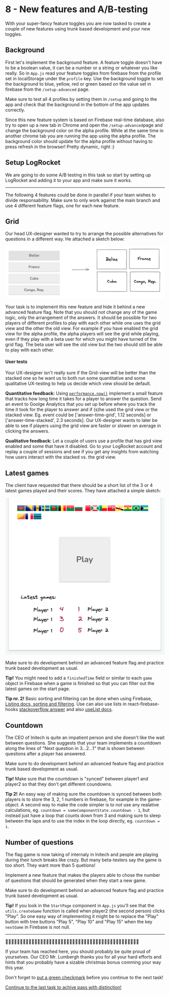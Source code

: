 # 8 - New features and A/B-testing
With your super-fancy feature toggles you are now tasked to create a couple of new features using trunk based development and your new toggles.

## Background
First let's implement the background feature. A feature toggle doesn't have to be a boolean value, it can be a number or a string or whatever you like really. So in `App.js` read your feature toggles from firebase from the profile set in localStorage under the `profile` key. Use the background toggle to set the background to blue, yellow, red or green based on the value set in firebase from the `/setup-advanced` page.

Make sure to test all 4 profiles by setting them in `/setup` and going to the app and check that the background in the bottom of the app updates correctly.

Since this new feature system is based on Firebase real-time database, also try to open up a new tab in Chrome and open the `/setup-advanced`page and change the background color on the alpha profile. While at the same time in another chrome tab you are running the app using the alpha profile. The background color should update for the alpha profile without having to press refresh in the browser! Pretty dynamic, right :)

## Setup LogRocket
We are going to do some A/B testing in this task so start by setting up LogRocket and adding it to your app and make sure it works.


---
The following 4 features could be done in parallel if your team wishes to divide responsability. Make sure to only work against the main branch and use 4 different feature flags, one for each new feature.

## Grid
Our head UX-designer wanted to try to arrange the possible alternatives for questions in a different way. He attached a sketch below:

![Sketch](assets/sketch5.png)

Your task is to implement this new feature and hide it behind a new advanced feature flag. Note that you should not change any of the game logic, only the arrangement of the answers. It should be possible for two players of different profiles to play with each other while one uses the grid view and the other the old view. For example if you have enabled the grid view for the alpha profile, the alpha players will see the grid while playing, even if they play with a beta user for which you might have turned of the grid flag. The beta user will see the old view but the two should still be able to play with each other.

#### User tests
Your UX-designer isn't really sure if the Grid-view will be better than the stacked one so he want us to both run some quantitative and some qualitative UX-testing to help us decide which view should be default.

**Quantitative feedback:** Using [`performance.now()`](https://developer.mozilla.org/en-US/docs/Web/API/Performance/now) implement a small feature that tracks how long time it takes for a player to answer the question. Send an event to Goolge Analytics that you set up before where you track the time it took for the player to answer and if (s)he used the grid view or the stacked view. Eg. event could be ['answer-time-grid', 1.12 seconds] or ['answer-time-stacked', 2.3 seconds]. Our UX-designer wants to later be able to see if players using the grid view are faster or slower on average in clicking the answers.

**Qualitative feedback:** Let a couple of users use a profile that has gird view enabled and some that have it disabled. Go to your LogRocket account and replay a couple of sessions and see if you get any insights from watching how users interact with the stacked vs. the grid view.


## Latest games
The client have requested that there should be a short list of the 3 or 4 latest games played and their scores. They have attached a simple sketch:

![Sketch](assets/sketch6.png)

Make sure to do development behind an advanced feature flag and practice trunk based development as usual.

**Tip!** You might need to add a `finishedTime` field or similar to each `game` object in Firebase when a game is finished so that you can filter out the latest games on the start page.

**Tip nr. 2!** Basic sorting and filtering can be done when using Firebase, [Listing docs, sorting and filtering](https://firebase.google.com/docs/database/web/lists-of-data#sorting_and_filtering_data). Use can also use lists in react-firebase-hooks [stackoverflow answer](https://stackoverflow.com/questions/66861316/sort-data-on-react-firebase-hooks-database) and also [useList docs](https://github.com/csfrequency/react-firebase-hooks/tree/e5019dae6095a8e6861d9dfc945480bfe29771bf/database#uselist).


## Countdown
The CEO of Initech is quite an impatient person and she doesn't like the wait between questions. She suggests that your team implements a countdown along the lines of "Next question in 3...2...1" that is shown between questions after a player has answered.

Make sure to do development behind an advanced feature flag and practice trunk based development as usual.

**Tip!** Make sure that the countdown is "synced" between player1 and player2 so that they don't get different coundowns.

**Tip 2!** An easy way of making sure the countdown is synced between both players is to store the 3, 2, 1 numbers in firebase, for example in the game-object. A second way to make the code simpler is to not use any realative calculations, eg. `countdown = someComponentState.countdown - 1`, but instead just have a loop that counts down from 3 and making sure to sleep between the laps and to use the index in the loop directly, eg. `countdown = i`.

## Number of questions
The flag game is now taking of internaly in Initech and people are playing during their lunch breaks like crazy. But many beta-testers say the game is too short. They want more than 5 quetions!

Implement a new feature that makes the players able to chose the number of questions that should be generated when they start a new game.

Make sure to do development behind an advanced feature flag and practice trunk based development as usual.

**Tip!** If you look in the `StartPage` component in `App.js` you'll see that the `utils.createGame` function is called when player2 (the second person) clicks "Play". So one easy way of implementing it might be to replace the "Play" button with tree buttons "Play 5", "Play 10" and "Play 15" when the key `nextGame` in Firebase is not null.

---
🤘🤘🤘🤘🤘🤘🤘🤘🤘🤘🤘🤘🤘🤘🤘🤘🤘🤘🤘🤘🤘🤘🤘🤘🤘🤘🤘🤘🤘🤘🤘🤘🤘🤘🤘🤘🤘🤘🤘🤘🤘🤘🤘🤘🤘🤘

If your team has reached here, you should probably be quite proud of yourselves. Our CEO Mr. Lumbergh thanks you for all your hard efforts and hints that you probably have a sizable christmas bonus comming your way this year.

Don't forget to [put a green checkmark](README.md) before you continue to the next task!


[Continue to the last task to achive pass with distinction!](9-suggest-improvements.md)
